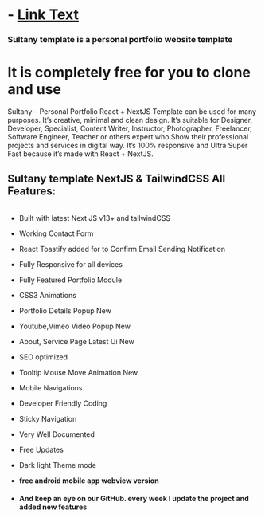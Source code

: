# - [Link Text](https://portfolio-template-fawn-one.vercel.app)

### Sultany template is a personal portfolio website template

# It is completely free for you to clone and use

Sultany – Personal Portfolio React + NextJS Template can be used for many purposes. It’s creative, minimal and clean design. It’s suitable for Designer, Developer, Specialist, Content Writer, Instructor, Photographer, Freelancer, Software Engineer, Teacher or others expert who Show their professional projects and services in digital way. It’s 100% responsive and Ultra Super Fast because it’s made with React + NextJS.

<div style="border-bottom: 1px solid #fff;">
    <h2>Sultany template NextJS & TailwindCSS All Features:</h2>
</div>

- Built with latest Next JS v13+ and tailwindCSS
- Working Contact Form
- React Toastify added for to Confirm Email Sending Notification
- Fully Responsive for all devices
- Fully Featured Portfolio Module
- CSS3 Animations
- Portfolio Details Popup New
- Youtube,Vimeo Video Popup New
- About, Service Page Latest Ui New
- SEO optimized
- Tooltip Mouse Move Animation New
- Mobile Navigations
- Developer Friendly Coding
- Sticky Navigation
- Very Well Documented
- Free Updates
- Dark light Theme mode
- **free android mobile app webview version**

- #### **And keep an eye on our GitHub. every week I update the project and added new features**
